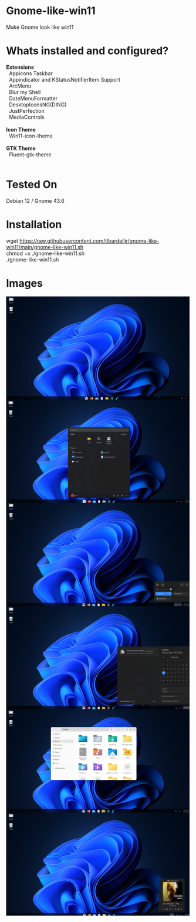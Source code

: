 # Gnome-like-win11
Make Gnome look like win11

# Whats installed and configured?
<b>Extensions</b><br>
&nbsp; Appicons Taskbar<br>
&nbsp; Appindicator and KStatusNotifierItem Support<br>
&nbsp; ArcMenu<br>
&nbsp; Blur my Shell<br>
&nbsp; DateMenuFormatter<br>
&nbsp; DesktopIconsNG(DING)<br>
&nbsp; JustPerfection<br>
&nbsp; MediaControls<br><br>
<b>Icon Theme</b><br>
&nbsp; Win11-icon-theme<br><br>
<b>GTK Theme</b><br>
&nbsp; Fluent-gtk-theme<br><br>

# Tested On
Debian 12 / Gnome 43.6

# Installation
wget https://raw.githubusercontent.com/tlbardelljr/gnome-like-win11/main/gnome-like-win11.sh<br>
chmod +x ./gnome-like-win11.sh<br>
./gnome-like-win11.sh

# Images
<a href="https://github.com/tlbardelljr/gnome-like-win11/blob/main/images/1.png?raw-true"><img src="https://github.com/tlbardelljr/gnome-like-win11/blob/main/images/1.png?raw-true" align="left" height="281" width="500" ></a> 
<a href="https://github.com/tlbardelljr/gnome-like-win11/blob/main/images/2.png?raw-true"><img src="https://github.com/tlbardelljr/gnome-like-win11/blob/main/images/2.png?raw-true" align="left" height="281" width="500" ></a> 
<a href="https://github.com/tlbardelljr/gnome-like-win11/blob/main/images/3.png?raw-true"><img src="https://github.com/tlbardelljr/gnome-like-win11/blob/main/images/3.png?raw-true" align="left" height="281" width="500" ></a> 
<a href="https://github.com/tlbardelljr/gnome-like-win11/blob/main/images/4.png?raw-true"><img src="https://github.com/tlbardelljr/gnome-like-win11/blob/main/images/4.png?raw-true" align="left" height="281" width="500" ></a> 
<a href="https://github.com/tlbardelljr/gnome-like-win11/blob/main/images/5.png?raw-true"><img src="https://github.com/tlbardelljr/gnome-like-win11/blob/main/images/5.png?raw-true" align="left" height="281" width="500" ></a> 
<a href="https://github.com/tlbardelljr/gnome-like-win11/blob/main/images/6.png?raw-true"><img src="https://github.com/tlbardelljr/gnome-like-win11/blob/main/images/6.png?raw-true" align="left" height="281" width="500" ></a> 

